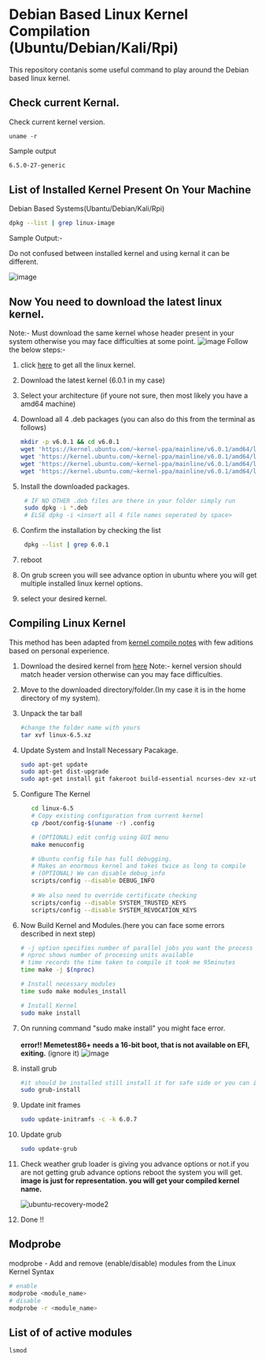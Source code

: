 # Debian Based Linux Kernel Compilation  (Ubuntu/Debian/Kali/Rpi)

This repository contanis some useful command to play around the Debian based linux kernel.

## Check current Kernal.
Check current kernel version.
   ```
   uname -r
   ```
Sample output
   ```bash
   6.5.0-27-generic
   ```
## List of Installed Kernel Present On Your Machine
   Debian Based Systems(Ubantu/Debian/Kali/Rpi)
   ```bash
   dpkg --list | grep linux-image
   ```
Sample Output:-

Do not confused between installed kernel and using kernal it can be different.

![image](https://github.com/s-Ronit/Kernal-Compilation-Cheet-Sheet/assets/144111150/f423b08f-3dd5-4a1c-8914-fca0960c092b)

## Now You need to download the latest linux kernel.
   Note:- Must download the same kernel whose header present in your system otherwise you may face difficulties at some point.
   ![image](https://github.com/s-Ronit/Kernal-Compilation-Cheet-Sheet/assets/144111150/dd2f1005-86d7-4a60-aca4-bfa3c745607d)
Follow the below steps:-
1. click [here](https://kernel.ubuntu.com/mainline/) to get all the linux kernel.
2. Download the latest kernel (6.0.1 in my case)
3. Select your architecture (if youre not sure, then most likely you have a amd64 machine)
4. Download all 4 .deb packages (you can also do this from the terminal as follows)
   ```bash
   mkdir -p v6.0.1 && cd v6.0.1
   wget 'https://kernel.ubuntu.com/~kernel-ppa/mainline/v6.0.1/amd64/linux-headers-6.0.1-060001-generic_6.0.1-060001.202210120833_amd64.deb'
   wget 'https://kernel.ubuntu.com/~kernel-ppa/mainline/v6.0.1/amd64/linux-headers-6.0.1-060001_6.0.1-060001.202210120833_all.deb'
   wget 'https://kernel.ubuntu.com/~kernel-ppa/mainline/v6.0.1/amd64/linux-image-unsigned-6.0.1-060001-generic_6.0.1-060001.202210120833_amd64.deb'
   wget 'https://kernel.ubuntu.com/~kernel-ppa/mainline/v6.0.1/amd64/linux-modules-6.0.1-060001-generic_6.0.1-060001.202210120833_amd64.deb'
   ```
5. Install the downloaded packages.
   ```bash
    # IF NO OTHER .deb files are there in your folder simply run
    sudo dpkg -i *.deb
    # ELSE dpkg -i <insert all 4 file names seperated by space> 
   ```
6. Confirm the installation by checking the list
   ```bash
    dpkg --list | grep 6.0.1
   ```

 7. reboot
 8. On grub screen you will see advance option in ubuntu where you will get multiple installed linux kernel options.
 9. select your desired kernel.
     
## Compiling Linux Kernel
This method has been adapted from [kernel compile notes](https://askubuntu.com/questions/718381/how-to-compile-and-install-custom-mainline-kernel/718662#718662) with few aditions based on personal experience.

1. Download the desired kernel from [here](https://github.com/torvalds/linux/tags)
   Note:- kernel version should match header version otherwise can you may face difficulties.
2. Move to the downloaded directory/folder.(In my case it is in the home directory of my system).
3. Unpack the tar ball
   ```bash
   #change the folder name with yours
   tar xvf linux-6.5.xz
   ```
4. Update System and Install Necessary Pacakage.
   ```bash
   sudo apt-get update
   sudo apt-get dist-upgrade
   sudo apt-get install git fakeroot build-essential ncurses-dev xz-utils libssl-dev bc flex libelf-dev bison
   ```
5. Configure The Kernel
   ```bash
      cd linux-6.5
      # Copy existing configuration from current kernel
      cp /boot/config-$(uname -r) .config
   
      # (OPTIONAL) edit config using GUI menu
      make menuconfig
   
      # Ubuntu config file has full debugging. 
      # Makes an enormous kernel and takes twice as long to compile
      # (OPTIONAL) We can disable debug_info
      scripts/config --disable DEBUG_INFO
      
      # We also need to override certificate checking
      scripts/config --disable SYSTEM_TRUSTED_KEYS
      scripts/config --disable SYSTEM_REVOCATION_KEYS
   ```
6. Now Build Kernel and Modules.(here you can face some errors described in next step)
   ```bash
   # -j option specifies number of parallel jobs you want the process to use
   # nproc shows number of procesing units available
   # time records the time taken to compile it took me 95minutes
   time make -j $(nproc)
   
   # Install necessary modules
   time sudo make modules_install
   
   # Install Kernel
   sudo make install
   ```
7. On running command "sudo make install" you might face error.
   <br/><br/> **error!! Memetest86+ needs a 16-bit boot, that is not available on EFI, exiting.** (ignore it)
    ![image](https://github.com/s-Ronit/Kernal-Compilation-Cheet-Sheet/assets/144111150/e9ca3bb7-2201-4565-8237-f6e37188dc64)
8. install grub 
    ```bash
    #it should be installed still install it for safe side or you can ignore
    sudo grub-install
    ```
9. Update init frames
    ```bash
    sudo update-initramfs -c -k 6.0.7
    ```
10. Update grub
    ```bash
    sudo update-grub
    ```
12. Check weather grub loader is giving you advance options or not.if you are not getting grub advance options reboot the system you will get. 
    **image is just for representation. you will get your compiled kernel name.**
    
     ![ubuntu-recovery-mode2](https://github.com/s-Ronit/Kernal-Compilation-Cheet-Sheet/assets/144111150/2a7fbfc5-791e-45bd-b62e-d8b6a93f75c4)


13. Done !!

##   Modprobe
modprobe - Add and remove (enable/disable) modules from the Linux Kernel Syntax
   ```bash
   # enable
   modprobe <module_name>
   # disable
   modprobe -r <module_name>
   ```
## List of of active modules
   ```
   lsmod
   ```
